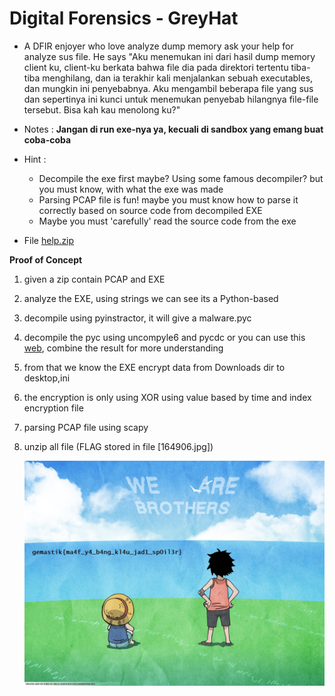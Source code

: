 # Digital Forensics - GreyHat
* A DFIR enjoyer who love analyze dump memory ask your help for analyze sus file. He says "Aku menemukan ini dari hasil dump memory client ku, client-ku berkata bahwa file dia pada direktori tertentu tiba-tiba menghilang, dan ia terakhir kali menjalankan sebuah executables, dan mungkin ini penyebabnya. Aku mengambil beberapa file yang sus dan sepertinya ini kunci untuk menemukan penyebab hilangnya file-file tersebut. Bisa kah kau menolong ku?"

* Notes : **Jangan di run exe-nya ya, kecuali di sandbox yang emang buat coba-coba**

* Hint :
  - Decompile the exe first maybe? Using some famous decompiler? but you must know, with what the exe was made
  - Parsing PCAP file is fun! maybe you must know how to parse it correctly based on source code from decompiled EXE
  - Maybe you must 'carefully' read the source code from the exe
* File [help.zip](https://github.com/aceptriana/CTF-Gemastik2023/raw/main/Digital%20Forensics/help.zip)

**Proof of Concept**
1. given a zip contain PCAP and EXE
2. analyze the EXE, using strings we can see its a Python-based
3. decompile using pyinstractor, it will give a malware.pyc
4. decompile the pyc using uncompyle6 and pycdc or you can use this <a href="https://www.toolnb.com/tools-lang-en/pyc.html">web</a>, combine the result for more understanding
5. from that we know the EXE encrypt data from Downloads dir to desktop,ini
6. the encryption is only using XOR using value based by time and index encryption file
7. parsing PCAP file using scapy
8. unzip all file (FLAG stored in file [164906.jpg])

   ![](writeup/res/164906.jpg)

